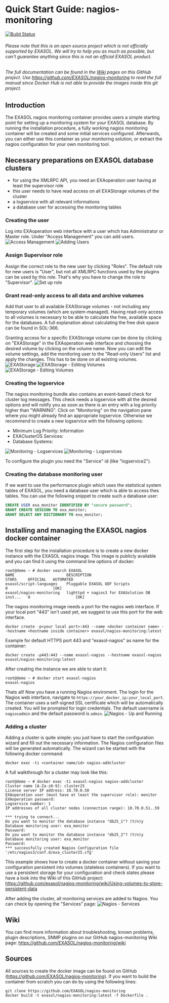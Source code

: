 # Quick Start Guide: nagios-monitoring
[![Build Status](https://travis-ci.org/exasol/nagios-monitoring.svg?branch=master)](https://travis-ci.org/exasol/nagios-monitoring)
###### Please note that this is an open source project which is *not officially supported* by EXASOL. We will try to help you as much as possible, but can't guarantee anything since this is not an official EXASOL product.
###### The full documentation can be found in the [Wiki](https://github.com/exasol/nagios-monitoring/wiki) pages on this GitHub project. Use https://github.com/EXASOL/nagios-monitoring to read the full manual since Docker Hub is not able to provide the images inside this git project.

## Introduction
The EXASOL nagios monitoring container provides users a simple starting point for setting up a monitoring system for your EXASOL database. By running the installation procedure, a fully working nagios monitoring container will be created and some initial services configured. Afterwards, you can either use this container as your monitoring solution, or extract the nagios configuration for your own monitoring tool. 

## Necessary preparations on EXASOL database clusters
* for using the XMLRPC API, you need an EXAoperation user having at least the supervisor role 
* this user needs to have read access on all EXAStorage volumes of the cluster
* a logservice with all relevant informations
* a database user for accessing the monitoring tables

### Creating the user
Log into EXAoperation web interface with a user which has Administrator or Master role. Under "Access Management" you can add users.
![Access Management](/images/pic2.png)
![Adding Users](/images/pic3.png)

### Assign Supervisor role
Assign the correct role to the new user by clicking "Roles". The default role for new users is "User", but not all XMLRPC functions used by the plugins can be used by this role. That's why you have to change the role to "Supervisor".
![Set up role](/images/pic4.png)

### Grant read-only access to all data and archive volumes 
Add that user to all available EXAStorage volumes - not including any temporary volumes (which are system-managed). Having read-only access to all volumes is necessary to be able to calculate the free, available space for the databases. A full explanation about calculating the free disk space can be found in SOL-366.

Granting access for a specific EXAStorage volume can be done by clicking on "EXAStorage" in the EXAoperation web interface and choosing the desired volume by clicking on the volume name. Now you can edit the volume settings, add the monitoring user to the "Read-only Users" list and apply the changes. This has to be done on all existing volumes.
![EXAStorage](/images/pic11.png)
![EXAStorage - Editing Volumes](/images/pic13.png)
![EXAStorage - Editing Volumes](/images/pic11.png)

### Creating the logservice
The nagios monitoring bundle also contains an event-based check for cluster log messages. This check needs a logservice with all the desired options and will notify you as soon as there is an entry with a log priority higher than "WARNING". Click on "Monitoring" on the navigation pane where you might already find an appropriate logservice. Otherwise we recommend to create a new logservice with the following options:

* Minimum Log Priority: Information
* EXAClusterOS Services: <All>
* Database Systems: <All>

![Monitoring - Logservices](/images/pic15.png)
![Monitoring - Logservices](/images/pic14.png)

To configure the plugin you need the "Service" id (like "logservice2").

### Creating the database monitoring user
If we want to use the performance plugin which uses the statistical system tables of EXASOL, you need a database user which is able to access thes tables. You can use the following snippet to create such a database user:

```sql
CREATE USER exa_monitor IDENTIFIED BY "secure password";
GRANT CREATE SESSION TO exa_monitor;
GRANT SELECT ANY DICTIONARY TO exa_monitor;
```

## Installing and managing the EXASOL nagios docker container
The first step for the installation procedure is to create a new docker instance with the EXASOL nagios image. This image is publicly available and you can find it using the command line options of docker:
```
root@demo ~ # docker search EXASOL
NAME                       DESCRIPTION                                     STARS     OFFICIAL   AUTOMATED
exasol/script-languages    Pluggable EXASOL UDF Scripts                    0                    [OK]
exasol/nagios-monitoring   lighttpd + nagios3 for EXASolution DB inst...   0                    [OK]
```

The nagios monitoring image needs a port for the nagios web interface. If your local port "443" isn't used yet, we suggest to use this port for the web interface. 
```
docker create -p<your local port>:443 --name <docker container name> --hostname <hostname inside container> exasol/nagios-monitoring:latest
```
Example for default HTTPS port 443 and "exasol-nagios" as name for the container:
```
docker create -p443:443 --name exasol-nagios --hostname exasol-nagios exasol/nagios-monitoring:latest
```
After creating the instance we are able to start it:
```
root@demo ~ # docker start exasol-nagios
exasol-nagios
```
Thats all! Now you have a running Nagios enviroment. The login for the Nagios web interface, navigate to `https://your_docker_ip:your_local_port`. The container uses a self-signed SSL certificate which will be automatically created. You will be prompted for login credentials. The default username is `nagiosadmin` and the default password is `admin`.
![Nagios - Up and Running](/images/pic16.png)

### Adding a cluster
Adding a cluster is quite simple: you just have to start the configuration wizard and fill out the necessary information. The Nagios configuration files will be generated automatically. The wizard can be started with the following docker command:
```
docker exec -ti <container name/id> nagios-addcluster
```
A full walkthrough for a cluster may look like this:
```
root@demo ~ # docker exec -ti exasol-nagios nagios-addcluster
Cluster name [A-Za-z0-9]: cluster25
License server IP address: 10.70.0.50
EXAoperation user (must have at least the supervisor role): monitor
EXAoperation password: 
Logservice number: 1
IP addresses of all cluster nodes (connection range): 10.70.0.51..59

*** trying to connect...
Do you want to monitor the database instance "db25_1"? (Y/n)y
Database monitoring user: exa_monitor
Password: 
Do you want to monitor the database instance "db25_2"? (Y/n)y
Database monitoring user: exa_monitor
Password: 
*** successfully created Nagios Configuration file '/etc/nagios3/conf.d/exa_cluster25.cfg'
```
This example shows how to create a docker container without saving your configuration persistent into volumes (stateless containers). If you want to use a persistent storage for your configuration and check states please have a look into the Wiki of this GitHub project: https://github.com/exasol/nagios-monitoring/wiki/Using-volumes-to-store-persistent-data

After adding the cluster, all monitoring services are added to Nagios. You can check by opening the "Services" page:
![Nagios - Services](/images/pic17.png)

## Wiki
You can find more information about troubleshooting, known problems, plugin descriptions, SNMP plugins on our GitHub nagios-monitoring Wiki page:
https://github.com/EXASOL/nagios-monitoring/wiki

## Sources
All sources to create the docker image can be found on GitHub (https://github.com/EXASOL/nagios-monitoring).
If you want to build the container from scratch you can do by using the following lines:
```
git clone https://github.com/EXASOL/nagios-monitoring
docker build -t exasol/nagios-monitoring:latest -f Dockerfile .
```
